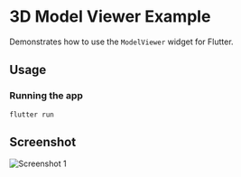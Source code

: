 3D Model Viewer Example
=======================

Demonstrates how to use the `ModelViewer` widget for Flutter.

Usage
-----

### Running the app

    flutter run

Screenshot
----------

![Screenshot 1](https://raw.githubusercontent.com/drydart/model_viewer.dart/master/example/flutter_01.png)

